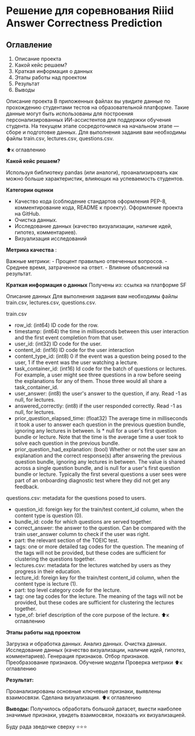 # Решение для соревнования Riiid Answer Correctness Prediction


## Оглавление

1. Описание проекта
2. Какой кейс решаем?
3. Краткая информация о данных
4. Этапы работы над проектом
5. Результат
6. Выводы

Описание проекта
В приложенных файлах вы увидите данные по прохождению студентами тестов на образовательной платформе. Такие данные могут быть использованы для построения персонализированных ИИ-ассистентов для поддержки обучения студента. На текущем этапе сосредоточимся на начальном этапе — сборе и подготовке данных.
Для выполнения задания вам необходимы файлы train.csv, lectures.csv, questions.csv.

⬆️к оглавлению

**Какой кейс решаем?**

Используя библиотеку pandas (или аналоги), проанализировать как можно больше характеристик, влияющих на успеваемость студентов.


**Категории оценки**

* Качество кода (соблюдение стандартов оформления PEP-8, комментирование кода, README к проекту). Оформление проекта на GitHub.
* Очистка данных.
* Исследование данных (качество визуализации, наличие идей, гипотез, комментариев).
* Визуализация исследований

**Метрика качества** :

 Важные метрики: 
       - Процент правильно отвеченных вопросов.
       - Среднее время, затраченное на ответ.
       - Влияние объяснений на результат. 




**Краткая информация о данных**
Получены из: ссылка на платформе SF

Описание данных
Для выполнения задания вам необходимы файлы train.csv, lectures.csv, questions.csv.

train.csv
* row_id: (int64) ID code for the row.
* timestamp: (int64) the time in milliseconds between this user interaction and the first event completion from that user.
* user_id: (int32) ID code for the user.
* content_id: (int16) ID code for the user interaction
* content_type_id: (int8) 0 if the event was a question being posed to the user, 1 if the event was the user watching a lecture.
* task_container_id: (int16) Id code for the batch of questions or lectures. For example, a user might see three questions in a row before seeing the explanations for any of them. Those three would all share a task_container_id.
* user_answer: (int8) the user's answer to the question, if any. Read -1 as null, for lectures.
* answered_correctly: (int8) if the user responded correctly. Read -1 as null, for lectures.
* prior_question_elapsed_time: (float32) The average time in milliseconds it took a user to answer each question in the previous question bundle, ignoring any lectures in between. Is * null for a user's first question bundle or lecture. Note that the time is the average time a user took to solve each question in the previous bundle.
* prior_question_had_explanation: (bool) Whether or not the user saw an explanation and the correct response(s) after answering the previous question bundle, ignoring any lectures in between. The value is shared across a single question bundle, and is null for a user's first question bundle or lecture. Typically the first several questions a user sees were part of an onboarding diagnostic test where they did not get any feedback.

questions.csv: metadata for the questions posed to users.
* question_id: foreign key for the train/test content_id column, when the content type is question (0).
* bundle_id: code for which questions are served together.
* correct_answer: the answer to the question. Can be compared with the train user_answer column to check if the user was right.
* part: the relevant section of the TOEIC test.
* tags: one or more detailed tag codes for the question. The meaning of the tags will not be provided, but these codes are sufficient for clustering the questions together.
* lectures.csv: metadata for the lectures watched by users as they progress in their education.
* lecture_id: foreign key for the train/test content_id column, when the content type is lecture (1).
* part: top level category code for the lecture.
* tag: one tag codes for the lecture. The meaning of the tags will not be provided, but these codes are sufficient for clustering the lectures together.
* type_of: brief description of the core purpose of the lecture.
⬆️к оглавлению

**Этапы работы над проектом**

Загрузка и обработка данных.
Анализ данных.
Очистка данных.
Исследование данных (качество визуализации, наличие идей, гипотез, комментариев).
Генерация признаков.
Отбор признаков.
Преобразование признаков.
Обучение модели
Проверка метрики
⬆️к оглавлению

**Результат:**

Проанализированы основные ключевые признаки, выявлены взаимосвязи. Сделана визуализация.
⬆️к оглавлению

**Выводы:**
Получилось обработать большой датасет, выести наиболее значимые признаки, увидеть взаимосвязи, показать их визуализацией.

Буду рада зведочке сверху ⭐️⭐️⭐️